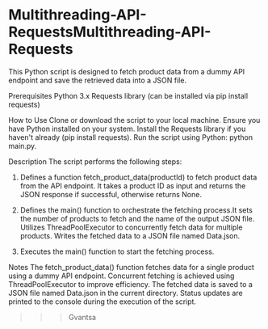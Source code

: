 # Multithreading-API-RequestsMultithreading-API-Requests

This Python script is designed to fetch product data from a dummy API endpoint and save the retrieved data into a JSON file.

Prerequisites
Python 3.x
Requests library (can be installed via pip install requests)

How to Use
Clone or download the script to your local machine.
Ensure you have Python installed on your system.
Install the Requests library if you haven't already (pip install requests).
Run the script using Python: python main.py.

Description
The script performs the following steps:

1. Defines a function fetch_product_data(productId) to fetch product data from the API endpoint. It takes a product ID as input and returns the JSON response if successful, otherwise returns None.

2. Defines the main() function to orchestrate the fetching process.It sets the number of products to fetch and the name of the output JSON file.
Utilizes ThreadPoolExecutor to concurrently fetch data for multiple products. Writes the fetched data to a JSON file named Data.json.
3. Executes the main() function to start the fetching process.

Notes
The fetch_product_data() function fetches data for a single product using a dummy API endpoint.
Concurrent fetching is achieved using ThreadPoolExecutor to improve efficiency.
The fetched data is saved to a JSON file named Data.json in the current directory.
Status updates are printed to the console during the execution of the script.
 >>>Gvantsa
